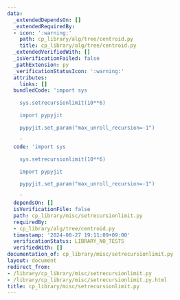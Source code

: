 ```yaml
---
data:
  _extendedDependsOn: []
  _extendedRequiredBy:
  - icon: ':warning:'
    path: cp_library/alg/tree/centroid.py
    title: cp_library/alg/tree/centroid.py
  _extendedVerifiedWith: []
  _isVerificationFailed: false
  _pathExtension: py
  _verificationStatusIcon: ':warning:'
  attributes:
    links: []
  bundledCode: 'import sys

    sys.setrecursionlimit(10**6)

    import pypyjit

    pypyjit.set_param("max_unroll_recursion=-1")

    '
  code: 'import sys

    sys.setrecursionlimit(10**6)

    import pypyjit

    pypyjit.set_param("max_unroll_recursion=-1")

    '
  dependsOn: []
  isVerificationFile: false
  path: cp_library/misc/setrecursionlimit.py
  requiredBy:
  - cp_library/alg/tree/centroid.py
  timestamp: '2024-08-27 19:11:09+09:00'
  verificationStatus: LIBRARY_NO_TESTS
  verifiedWith: []
documentation_of: cp_library/misc/setrecursionlimit.py
layout: document
redirect_from:
- /library/cp_library/misc/setrecursionlimit.py
- /library/cp_library/misc/setrecursionlimit.py.html
title: cp_library/misc/setrecursionlimit.py
---
```

